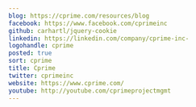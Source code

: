 ```yaml
---
blog: https://cprime.com/resources/blog
facebook: https://www.facebook.com/cprimeinc
github: carhartl/jquery-cookie
linkedin: https://linkedin.com/company/cprime-inc-
logohandle: cprime
posted: true
sort: cprime
title: Cprime
twitter: cprimeinc
website: https://www.cprime.com/
youtube: http://youtube.com/cprimeprojectmgmt
---
```

